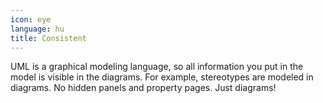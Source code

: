 ```yaml
---
icon: eye
language: hu
title: Consistent
---
```


UML is a graphical modeling language, so all information you put in the
model is visible in the diagrams. For example, stereotypes are modeled in
diagrams.  No hidden panels and property pages. Just diagrams!

